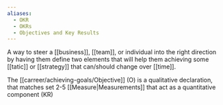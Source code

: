 ```yaml
---
aliases:
  - OKR
  - OKRs
  - Objectives and Key Results
---
```

A way to steer a [[business]], [[team]], or individual into the right direction by having them define two  elements that will help them achieving some [[tatic]] or [[strategy]] that can/should change over [[time]].

The [[carreer/achieving-goals/Objective]] (O) is a qualitative declaration, that matches  set 2-5 [[Measure|Measurements]] that act as a quantitative component (KR)